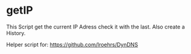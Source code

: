 # getIP

This Script get the current IP Adress check it with the last.
Also create a History.

Helper script for:
https://github.com/lroehrs/DynDNS